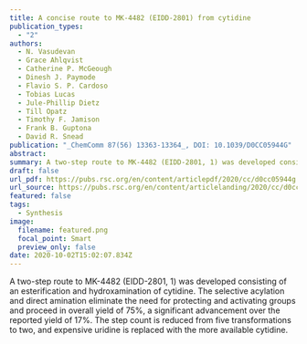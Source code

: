 ```yaml
---
title: A concise route to MK-4482 (EIDD-2801) from cytidine
publication_types:
  - "2"
authors:
  - N. Vasudevan
  - Grace Ahlqvist
  - Catherine P. McGeough
  - Dinesh J. Paymode
  - Flavio S. P. Cardoso
  - Tobias Lucas
  - Jule-Phillip Dietz
  - Till Opatz
  - Timothy F. Jamison
  - Frank B. Guptona
  - David R. Snead
publication: "_ChemComm 87(56) 13363-13364_, DOI: 10.1039/D0CC05944G"
abstract: 
summary: A two-step route to MK-4482 (EIDD-2801, 1) was developed consisting of an esterification and hydroxamination of cytidine. The selective acylation and direct amination eliminate the need for protecting and activating groups and proceed in overall yield of 75%, a significant advancement over the reported yield of 17%. The step count is reduced from five transformations to two, and expensive uridine is replaced with the more available cytidine.
draft: false
url_pdf: https://pubs.rsc.org/en/content/articlepdf/2020/cc/d0cc05944g
url_source: https://pubs.rsc.org/en/content/articlelanding/2020/cc/d0cc05944g
featured: false
tags:
  - Synthesis
image:
  filename: featured.png
  focal_point: Smart
  preview_only: false
date: 2020-10-02T15:02:07.834Z
---
```

  A two-step route to MK-4482 (EIDD-2801, 1) was developed consisting of an esterification and hydroxamination of cytidine. The selective acylation and direct amination eliminate the need for protecting and activating groups and proceed in overall yield of 75%, a significant advancement over the reported yield of 17%. The step count is reduced from five transformations to two, and expensive uridine is replaced with the more available cytidine.
